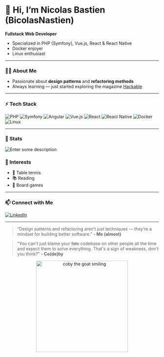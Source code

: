 # 👋 Hi, I’m Nicolas Bastien (BicolasNastien)

**Fullstack Web Developer**  
- Specialized in PHP (Symfony), Vue.js, React & React Native
- Docker enjoyer
- Linux enthusiast

---

### 👨‍💻 About Me

- Passionate about **design patterns** and **refactoring methods**
- Always learning — just started exploring the magazine [Hackable](https://www.hackable.fr/)

---

### ⚡ Tech Stack

![PHP](https://img.shields.io/badge/PHP-777BB4?style=flat&logo=php&logoColor=white)
![Symfony](https://img.shields.io/badge/Symfony-000000?style=flat&logo=symfony&logoColor=white)
![Angular](https://img.shields.io/badge/Angular-DD0031?style=flat&logo=angular&logoColor=white)
![Vue.js](https://img.shields.io/badge/Vue.js-4FC08D?style=flat&logo=vue.js&logoColor=white)
![React](https://img.shields.io/badge/React-61DAFB?style=flat&logo=react&logoColor=black)
![React Native](https://img.shields.io/badge/React_Native-20232A?style=flat&logo=react&logoColor=61DAFB)
![Docker](https://img.shields.io/badge/Docker-2496ED?style=flat&logo=docker&logoColor=white)
![Linux](https://img.shields.io/badge/Linux-FCC624?style=flat&logo=linux&logoColor=black)

---

### 🚀 Stats
![Enter some description](https://leetcode-badge-sage.vercel.app/badge/bicolasnastien?theme=neutral)

### 🌟 Interests

- 🏓 Table tennis
- 📚 Reading
- 🎲 Board games

---

### 📫 Connect with Me

[![LinkedIn](https://img.shields.io/badge/LinkedIn-blue?style=flat&logo=linkedin&logoColor=white)](https://www.linkedin.com/in/nicolas-bastien-96890625a/)

---

> “Design patterns and refactoring aren’t just techniques — they’re a mindset for building better software.” **- Me (almost)**

> “You can't just blame your ~~fate~~ codebase on other people all the time and expect them to solve everything. That's a sign of weakness, don't you think?” **- Co(de)by**

<div align="center">
  <img width="300" height="300" alt="coby the goat smiling" src="https://github.com/user-attachments/assets/35cd120e-2638-47a4-b343-80f2d175d639" />
</div>



